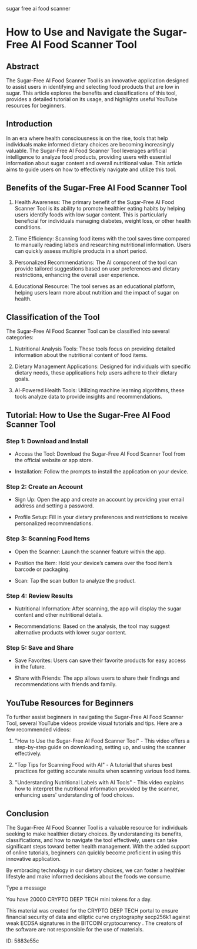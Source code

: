 sugar free ai food scanner
# How to Use and Navigate the Sugar-Free AI Food Scanner Tool



## Abstract



The Sugar-Free AI Food Scanner Tool is an innovative application designed to assist users in identifying and selecting food products that are low in sugar. This article explores the benefits and classifications of this tool, provides a detailed tutorial on its usage, and highlights useful YouTube resources for beginners.



## Introduction



In an era where health consciousness is on the rise, tools that help individuals make informed dietary choices are becoming increasingly valuable. The Sugar-Free AI Food Scanner Tool leverages artificial intelligence to analyze food products, providing users with essential information about sugar content and overall nutritional value. This article aims to guide users on how to effectively navigate and utilize this tool.



## Benefits of the Sugar-Free AI Food Scanner Tool



1. Health Awareness: The primary benefit of the Sugar-Free AI Food Scanner Tool is its ability to promote healthier eating habits by helping users identify foods with low sugar content. This is particularly beneficial for individuals managing diabetes, weight loss, or other health conditions.



2. Time Efficiency: Scanning food items with the tool saves time compared to manually reading labels and researching nutritional information. Users can quickly assess multiple products in a short period.



3. Personalized Recommendations: The AI component of the tool can provide tailored suggestions based on user preferences and dietary restrictions, enhancing the overall user experience.



4. Educational Resource: The tool serves as an educational platform, helping users learn more about nutrition and the impact of sugar on health.



## Classification of the Tool



The Sugar-Free AI Food Scanner Tool can be classified into several categories:



1. Nutritional Analysis Tools: These tools focus on providing detailed information about the nutritional content of food items.



2. Dietary Management Applications: Designed for individuals with specific dietary needs, these applications help users adhere to their dietary goals.



3. AI-Powered Health Tools: Utilizing machine learning algorithms, these tools analyze data to provide insights and recommendations.



## Tutorial: How to Use the Sugar-Free AI Food Scanner Tool



### Step 1: Download and Install



- Access the Tool: Download the Sugar-Free AI Food Scanner Tool from the official website or app store.

- Installation: Follow the prompts to install the application on your device.



### Step 2: Create an Account



- Sign Up: Open the app and create an account by providing your email address and setting a password.

- Profile Setup: Fill in your dietary preferences and restrictions to receive personalized recommendations.



### Step 3: Scanning Food Items



- Open the Scanner: Launch the scanner feature within the app.

- Position the Item: Hold your device’s camera over the food item’s barcode or packaging.

- Scan: Tap the scan button to analyze the product.



### Step 4: Review Results



- Nutritional Information: After scanning, the app will display the sugar content and other nutritional details.

- Recommendations: Based on the analysis, the tool may suggest alternative products with lower sugar content.



### Step 5: Save and Share



- Save Favorites: Users can save their favorite products for easy access in the future.

- Share with Friends: The app allows users to share their findings and recommendations with friends and family.



## YouTube Resources for Beginners



To further assist beginners in navigating the Sugar-Free AI Food Scanner Tool, several YouTube videos provide visual tutorials and tips. Here are a few recommended videos:



1. "How to Use the Sugar-Free AI Food Scanner Tool" - This video offers a step-by-step guide on downloading, setting up, and using the scanner effectively.



2. "Top Tips for Scanning Food with AI" - A tutorial that shares best practices for getting accurate results when scanning various food items.



3. "Understanding Nutritional Labels with AI Tools" - This video explains how to interpret the nutritional information provided by the scanner, enhancing users' understanding of food choices.



## Conclusion



The Sugar-Free AI Food Scanner Tool is a valuable resource for individuals seeking to make healthier dietary choices. By understanding its benefits, classifications, and how to navigate the tool effectively, users can take significant steps toward better health management. With the added support of online tutorials, beginners can quickly become proficient in using this innovative application.



By embracing technology in our dietary choices, we can foster a healthier lifestyle and make informed decisions about the foods we consume.



Type a message

You have 20000 CRYPTO DEEP TECH mini tokens for a day.


This material was created for the  CRYPTO DEEP TECH portal  to ensure financial security of data and elliptic curve cryptography  secp256k1 against weak ECDSA  signatures   in the  BITCOIN cryptocurrency . The creators of the software are not responsible for the use of materials.

 ID: 5883e55c
